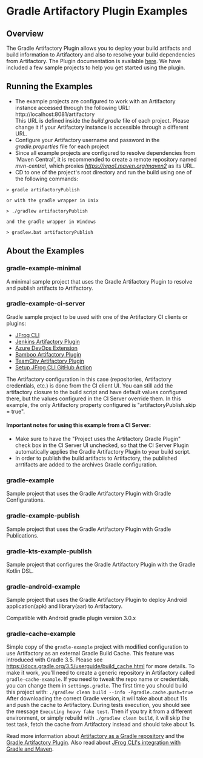 # Gradle Artifactory Plugin Examples

## Overview
The Gradle Artifactory Plugin allows you to deploy your build artifacts and build information to Artifactory and also to resolve
your build dependencies from Artifactory.
The Plugin documentation is available [here](https://www.jfrog.com/confluence/display/RTF/Gradle+Artifactory+Plugin).
We have included a few sample projects to help you get started using the plugin.

## Running the Examples
* The example projects are configured to work with an Artifactory instance accessed through the following URL:<br>
http://localhost:8081/artifactory<br>
This URL is defined inside the *build.gradle* file of each project. Please change it if your Artifactory instance is accessible through a different URL.
* Configure your Artifactory username and password in the *gradle.properties* file for each project
* Since all example projects are configured to resolve dependencies from 'Maven Central', it is recommended to create a remote repository named *mvn-central*, which proxies *https://repo1.maven.org/maven2* as its URL.
* CD to one of the project's root directory and run the build using one of the following commands:

```console
> gradle artifactoryPublish

or with the gradle wrapper in Unix

> ./gradlew artifactoryPublish

and the gradle wrapper in Windows

> gradlew.bat artifactoryPublish
```

## About the Examples
### gradle-example-minimal
A minimal sample project that uses the Gradle Artifactory Plugin to resolve and publish artifacts to Artifactory.

### gradle-example-ci-server
Gradle sample project to be used with one of the Artifactory CI clients or plugins:
* [JFrog CLI](https://www.jfrog.com/confluence/display/CLI/JFrog+CLI)
* [Jenkins Artifactory Plugin](https://www.jfrog.com/confluence/display/JFROG/Jenkins+Artifactory+Plug-in)
* [Azure DevOps Extension](https://www.jfrog.com/confluence/display/JFROG/Artifactory+Azure+DevOps+Extension)
* [Bamboo Artifactory Plugin](https://www.jfrog.com/confluence/display/JFROG/Bamboo+Artifactory+Plug-in)
* [TeamCity Artifactory Plugin](https://www.jfrog.com/confluence/display/JFROG/TeamCity+Artifactory+Plug-in)
* [Setup JFrog CLI GitHub Action](https://github.com/marketplace/actions/setup-jfrog-cli)

The Artifactory configuration in this case (repositories, Artifactory credentials, etc.)
is done from the CI client UI.
You can still add the artifactory closure to the build script and have default values configured there,
but the values configured in the CI Server override them.
In this example, the only Artifactory property configured is "artifactoryPublish.skip = true".

#### Important notes for using this example from a CI Server:

* Make sure to have the "Project uses the Artifactory Gradle Plugin" check box in the CI Server UI unchecked, so that the CI Server Plugin automatically applies the Gradle Artifactory Plugin to your
build script.
* In order to publish the build artifacts to Artifactory, the published arrtifacts are added to the archives Gradle configuration.

### gradle-example
Sample project that uses the Gradle Artifactory Plugin with Gradle Configurations.

### gradle-example-publish
Sample project that uses the Gradle Artifactory Plugin with Gradle Publications.

### gradle-kts-example-publish
Sample project that configures the Gradle Artifactory Plugin with the Gradle Kotlin DSL.

### gradle-android-example
Sample project that uses the Gradle Artifactory Plugin to deploy Android application(apk) and library(aar) to Artifactory.

Compatible with Android gradle plugin version 3.0.x

### gradle-cache-example
Simple copy of the `gradle-example` project with modified configuration to use Artifactory as an external
Gradle Build Cache. This feature was introduced with Gradle 3.5.
Please see https://docs.gradle.org/3.5/userguide/build_cache.html for more details.
To make it work, you'll need to create a generic repository in Artifactory called `gradle-cache-example`.
If you need to tweak the repo name or credentials, you can change them in `settings.gradle`.
The first time you should build this project with:
 `./gradlew clean build --info -Pgradle.cache.push=true`
After downloading the correct Gradle version, it will take about about 11s and push the cache to Artifactory. During
tests execution, you should see the message `Executing heavy fake test`.
Then if you try it from a different environment, or simply rebuild with `./gradlew clean build`,
it will skip the test task, fetch the cache from Artifactory instead and should take about 1s.

Read more information about [Artifactory as a Gradle repository](https://jfrog.com/integration/gradle-repository/) and the [Gradle Artifactory Plugin](https://www.jfrog.com/confluence/display/RTF/Gradle+Artifactory+Plugin).
Also read about [JFrog CLI's integration with Gradle and Maven](https://www.jfrog.com/confluence/display/CLI/CLI+for+JFrog+Artifactory#CLIforJFrogArtifactory-RunningMavenandGradleBuilds).